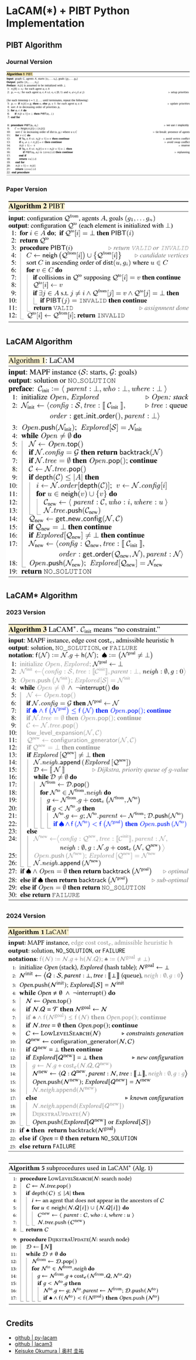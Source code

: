 # LaCAM(*) + PIBT Python Implementation

## PIBT Algorithm

### Journal Version

![](pics/pibt_journal.png)

### Paper Version

![](pics/pibt_paper.png)

## LaCAM Algorithm

![](pics/lacam2022.png)

## LaCAM* Algorithm

### 2023 Version

![](pics/lacam_star_2023.png)

### 2024 Version

![](pics/lacam_star_2024.png)

![](pics/lacam_star_2024_2.png)


## Credits

- [github | py-lacam](https://github.com/Kei18/py-lacam/tree/pibt)
- [github | lacam3](https://github.com/Kei18/lacam3/tree/main/lacam3)
- [Keisuke Okumura | 奥村 圭祐](https://kei18.github.io/)


